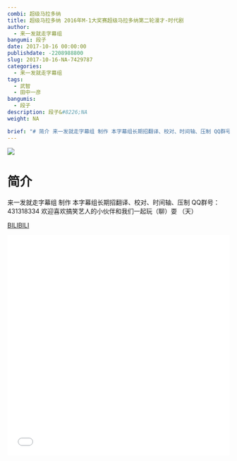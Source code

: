 ```yaml
---
combi: 超级马拉多纳
title: 超级马拉多纳 2016年M-1大奖赛超级马拉多纳第二轮漫才-时代剧
author: 
  - 来一发就走字幕组
bangumi: 段子
date: 2017-10-16 00:00:00
publishdate: -2208988800
slug: 2017-10-16-NA-7429787
categories: 
  - 来一发就走字幕组
tags: 
  - 武智
  - 田中一彦
bangumis: 
  - 段子
description: 段子&#8226;NA
weight: NA

brief: "# 简介 来一发就走字幕组 制作 本字幕组长期招翻译、校对、时间轴、压制 QQ群号：431318334 欢迎喜欢搞笑艺人的小伙伴和我们一起玩（聊）耍 （天）"
---
```


![](https://i.imgur.com/YnEeKi8.jpg)

# 简介  
来一发就走字幕组 制作 本字幕组长期招翻译、校对、时间轴、压制   QQ群号：431318334 欢迎喜欢搞笑艺人的小伙伴和我们一起玩（聊）耍 （天）


  [BILIBILI](https://www.bilibili.com/video/av7429787/)


<div class="vcontainer">  <iframe class='video' src="//www.bilibili.com/blackboard/player.html?aid=7429787" width="100%" height="500" frameborder="0" allowfullscreen="allowfullscreen"></iframe></div>
